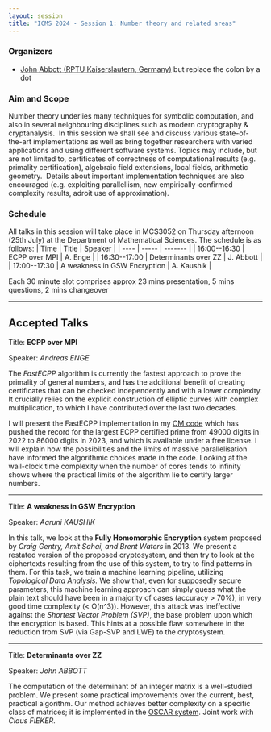 ```yaml
---
layout: session
title: "ICMS 2024 - Session 1: Number theory and related areas"
---
```

### Organizers
   * [John Abbott (RPTU Kaiserslautern, Germany)](mailto:john:abbott@rptu.de) but replace the colon by a dot<br/>

### Aim and Scope
Number theory underlies many techniques for symbolic computation, and also in several neighbouring disciplines such as modern cryptography & cryptanalysis.  In this session we shall see and discuss various state-of-the-art implementations as well as bring together researchers with varied applications and using different software systems. Topics may include, but are not limited to, certificates of correctness of computational results (e.g. primality certification), algebraic field extensions, local fields, arithmetic geometry.  Details about important implementation techniques are also encouraged (e.g. exploiting parallellism, new empirically-confirmed complexity results, adroit use of approximation).

### Schedule
All talks in this session will take place in MCS3052 on Thursday afternoon (25th July) at the Department of Mathematical Sciences.  The schedule is as follows:
| Time | Title | Speaker |
| ---- | ----- | ------- |
| 16:00--16:30 | ECPP over MPI | A. Enge |
| 16:30--17:00 | Determinants over ZZ | J. Abbott |
| 17:00--17:30 | A weakness in GSW Encryption | A. Kaushik |

Each 30 minute slot comprises approx 23 mins presentation, 5 mins questions, 2 mins changeover

  ---
  
## Accepted Talks

Title:  **ECPP over MPI**

Speaker: *Andreas ENGE*

The *FastECPP* algorithm is currently the fastest approach to prove the
primality of general numbers, and has the additional benefit of creating
certificates that can be checked independently and with a lower complexity.
It crucially relies on the explicit construction of elliptic curves with
complex multiplication, to which I have contributed over the last two
decades.

I will present the FastECPP implementation in my [CM code](https://www.multiprecision.org/cm/ecpp.html)
which has pushed the record for the largest ECPP certified prime from
49000 digits in 2022 to 86000 digits in 2023, and which is available under
a free license.  I will explain how the possibilities and the limits of
massive parallelisation have informed the algorithmic choices made in the
code.  Looking at the wall-clock time complexity when the number of cores
tends to infinity shows where the practical limits of the algorithm lie
to certify larger numbers.

---

Title: **A weakness in GSW Encryption**

Speaker: *Aaruni KAUSHIK*

In this talk, we look at the **Fully Homomorphic Encryption** system proposed by
*Craig Gentry, Amit Sahai, and Brent Waters* in 2013.  We present a restated version
of the proposed cryptosystem, and then try to look at the ciphertexts resulting from
the use of this system, to try to find patterns in them.  For this task, we train a
machine learning pipeline, utilizing *Topological Data Analysis.*  We show that, even
for supposedly secure parameters, this machine learning approach can simply guess what
the plain text should have been in a majority of cases (accuracy > 70%), in very good
time complexity (< O(n^3)).  However, this attack was ineffective against the
*Shortest Vector Problem (SVP)*, the base problem upon which the encryption is based.
This hints at a possible flaw somewhere in the reduction from SVP (via Gap-SVP and LWE) to the cryptosystem.

---
Title: **Determinants over ZZ**

Speaker: *John ABBOTT*

The computation of the determinant of an integer matrix is a well-studied problem.
We present some practical improvements over the current, best, practical algorithm.
Our method achieves better complexity on a specific class of matrices; it is
implemented in the [OSCAR system](https://www.oscar-system.org).  Joint work with
*Claus FIEKER*.
